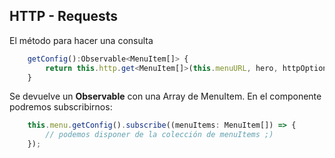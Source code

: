 ## HTTP - Requests

El método para hacer una consulta
```ts
    getConfig():Observable<MenuItem[]> {
        return this.http.get<MenuItem[]>(this.menuURL, hero, httpOptions);
    }
```

Se devuelve un **Observable** con una Array de MenuItem. En el componente podremos subscribirnos:

```ts
    this.menu.getConfig().subscribe((menuItems: MenuItem[]) => {
        // podemos disponer de la colección de menuItems ;)
    });
```




